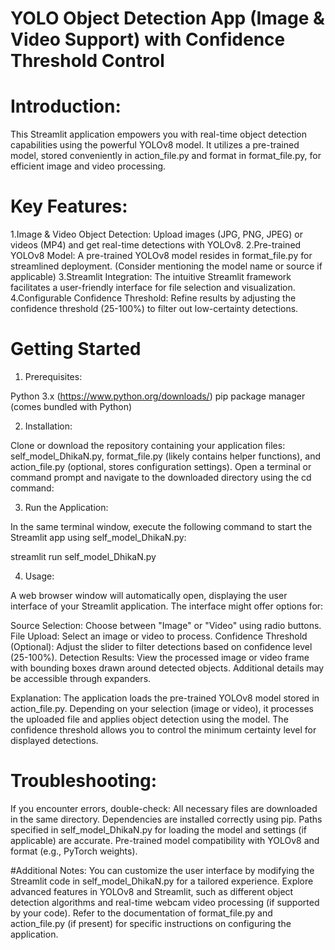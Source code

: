 # YOLO Object Detection App (Image & Video Support) with Confidence Threshold Control

# Introduction:

This Streamlit application empowers you with real-time object detection capabilities using the powerful YOLOv8 model. It utilizes a pre-trained model, stored conveniently in action_file.py and format in format_file.py, for efficient image and video processing.

# Key Features:

1.Image & Video Object Detection: Upload images (JPG, PNG, JPEG) or videos (MP4) and get real-time detections with YOLOv8.
2.Pre-trained YOLOv8 Model: A pre-trained YOLOv8 model resides in format_file.py for streamlined deployment. (Consider mentioning the model name or source if applicable)
3.Streamlit Integration: The intuitive Streamlit framework facilitates a user-friendly interface for file selection and visualization.
4.Configurable Confidence Threshold: Refine results by adjusting the confidence threshold (25-100%) to filter out low-certainty detections.

# Getting Started

1. Prerequisites:

Python 3.x (https://www.python.org/downloads/)
pip package manager (comes bundled with Python)

2. Installation:

Clone or download the repository containing your application files: self_model_DhikaN.py, format_file.py (likely contains helper functions), and action_file.py (optional, stores configuration settings). Open a terminal or command prompt and navigate to the downloaded directory using the cd command:

3. Run the Application:

In the same terminal window, execute the following command to start the Streamlit app using self_model_DhikaN.py:

streamlit run self_model_DhikaN.py

4. Usage:

A web browser window will automatically open, displaying the user interface of your Streamlit application. The interface might offer options for:

Source Selection: Choose between "Image" or "Video" using radio buttons.
File Upload: Select an image or video to process.
Confidence Threshold (Optional): Adjust the slider to filter detections based on confidence level (25-100%).
Detection Results: View the processed image or video frame with bounding boxes drawn around detected objects. Additional details may be accessible through expanders.

Explanation:
The application loads the pre-trained YOLOv8 model stored in action_file.py. Depending on your selection (image or video), it processes the uploaded file and applies object detection using the model. The confidence threshold allows you to control the minimum certainty level for displayed detections.

# Troubleshooting:
If you encounter errors, double-check:
All necessary files are downloaded in the same directory.
Dependencies are installed correctly using pip.
Paths specified in self_model_DhikaN.py for loading the model and settings (if applicable) are accurate.
Pre-trained model compatibility with YOLOv8 and format (e.g., PyTorch weights).

#Additional Notes:
You can customize the user interface by modifying the Streamlit code in self_model_DhikaN.py for a tailored experience.
Explore advanced features in YOLOv8 and Streamlit, such as different object detection algorithms and real-time webcam video processing (if supported by your code).
Refer to the documentation of format_file.py and action_file.py (if present) for specific instructions on configuring the application.
